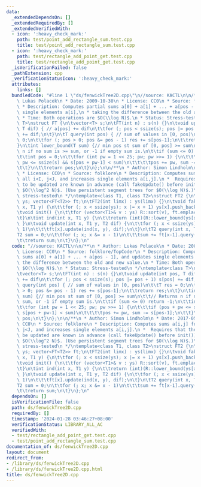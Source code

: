 ```yaml
---
data:
  _extendedDependsOn: []
  _extendedRequiredBy: []
  _extendedVerifiedWith:
  - icon: ':heavy_check_mark:'
    path: test/point_add_rectangle_sum.test.cpp
    title: test/point_add_rectangle_sum.test.cpp
  - icon: ':heavy_check_mark:'
    path: test/rectangle_add_point_get.test.cpp
    title: test/rectangle_add_point_get.test.cpp
  _isVerificationFailed: false
  _pathExtension: cpp
  _verificationStatusIcon: ':heavy_check_mark:'
  attributes:
    links: []
  bundledCode: "#line 1 \"ds/fenwickTree2D.cpp\"\n//source: KACTL\n\n/**\n * Author:\
    \ Lukas Polacek\n * Date: 2009-10-30\n * License: CC0\n * Source: folklore/TopCoder\n\
    \ * Description: Computes partial sums a[0] + a[1] + ... + a[pos - 1], and updates\
    \ single elements a[i],\n * taking the difference between the old and new value.\n\
    \ * Time: Both operations are $O(\\log N)$.\n * Status: Stress-tested\n */\ntemplate<class\
    \ T>\nstruct FT {\n\tvector<T> s;\n\tFT(int n) : s(n) {}\n\tvoid update(int pos,\
    \ T dif) { // a[pos] += dif\n\t\tfor (; pos < ssize(s); pos |= pos + 1) s[pos]\
    \ += dif;\n\t}\n\tT query(int pos) { // sum of values in [0, pos)\n\t\tT res =\
    \ 0;\n\t\tfor (; pos > 0; pos &= pos - 1) res += s[pos-1];\n\t\treturn res;\n\t\
    }\n\tint lower_bound(T sum) {// min pos st sum of [0, pos] >= sum\n\t\t// Returns\
    \ n if no sum is >= sum, or -1 if empty sum is.\n\t\tif (sum <= 0) return -1;\n\
    \t\tint pos = 0;\n\t\tfor (int pw = 1 << 25; pw; pw >>= 1) {\n\t\t\tif (pos +\
    \ pw <= ssize(s) && s[pos + pw-1] < sum)\n\t\t\t\tpos += pw, sum -= s[pos-1];\n\
    \t\t}\n\t\treturn pos;\n\t}\n};\n\n/**\n * Author: Simon Lindholm\n * Date: 2017-05-11\n\
    \ * License: CC0\n * Source: folklore\n * Description: Computes sums a[i,j] for\
    \ all i<I, j<J, and increases single elements a[i,j].\n *  Requires that the elements\
    \ to be updated are known in advance (call fakeUpdate() before init()).\n * Time:\
    \ $O(\\log^2 N)$. (Use persistent segment trees for $O(\\log N)$.)\n * Status:\
    \ stress-tested\n */\ntemplate<class T1, class T2>\nstruct FT2 {\n\tvector<vector<T1>>\
    \ ys; vector<FT<T2>> ft;\n\tFT2(int limx) : ys(limx) {}\n\tvoid fakeUpdate(int\
    \ x, T1 y) {\n\t\tfor (; x < ssize(ys); x |= x + 1) ys[x].push_back(y);\n\t}\n\
    \tvoid init() {\n\t\tfor (vector<T1>& v : ys) R::sort(v), ft.emplace_back(ssize(v));\n\
    \t}\n\tint ind(int x, T1 y) {\n\t\treturn (int)(R::lower_bound(ys[x], y) - ys[x].begin());\
    \ }\n\tvoid update(int x, T1 y, T2 dif) {\n\t\tfor (; x < ssize(ys); x |= x +\
    \ 1)\n\t\t\tft[x].update(ind(x, y), dif);\n\t}\n\tT2 query(int x, T1 y) {\n\t\t\
    T2 sum = 0;\n\t\tfor (; x; x &= x - 1)\n\t\t\tsum += ft[x-1].query(ind(x-1, y));\n\
    \t\treturn sum;\n\t}\n};\n"
  code: "//source: KACTL\n\n/**\n * Author: Lukas Polacek\n * Date: 2009-10-30\n *\
    \ License: CC0\n * Source: folklore/TopCoder\n * Description: Computes partial\
    \ sums a[0] + a[1] + ... + a[pos - 1], and updates single elements a[i],\n * taking\
    \ the difference between the old and new value.\n * Time: Both operations are\
    \ $O(\\log N)$.\n * Status: Stress-tested\n */\ntemplate<class T>\nstruct FT {\n\
    \tvector<T> s;\n\tFT(int n) : s(n) {}\n\tvoid update(int pos, T dif) { // a[pos]\
    \ += dif\n\t\tfor (; pos < ssize(s); pos |= pos + 1) s[pos] += dif;\n\t}\n\tT\
    \ query(int pos) { // sum of values in [0, pos)\n\t\tT res = 0;\n\t\tfor (; pos\
    \ > 0; pos &= pos - 1) res += s[pos-1];\n\t\treturn res;\n\t}\n\tint lower_bound(T\
    \ sum) {// min pos st sum of [0, pos] >= sum\n\t\t// Returns n if no sum is >=\
    \ sum, or -1 if empty sum is.\n\t\tif (sum <= 0) return -1;\n\t\tint pos = 0;\n\
    \t\tfor (int pw = 1 << 25; pw; pw >>= 1) {\n\t\t\tif (pos + pw <= ssize(s) &&\
    \ s[pos + pw-1] < sum)\n\t\t\t\tpos += pw, sum -= s[pos-1];\n\t\t}\n\t\treturn\
    \ pos;\n\t}\n};\n\n/**\n * Author: Simon Lindholm\n * Date: 2017-05-11\n * License:\
    \ CC0\n * Source: folklore\n * Description: Computes sums a[i,j] for all i<I,\
    \ j<J, and increases single elements a[i,j].\n *  Requires that the elements to\
    \ be updated are known in advance (call fakeUpdate() before init()).\n * Time:\
    \ $O(\\log^2 N)$. (Use persistent segment trees for $O(\\log N)$.)\n * Status:\
    \ stress-tested\n */\ntemplate<class T1, class T2>\nstruct FT2 {\n\tvector<vector<T1>>\
    \ ys; vector<FT<T2>> ft;\n\tFT2(int limx) : ys(limx) {}\n\tvoid fakeUpdate(int\
    \ x, T1 y) {\n\t\tfor (; x < ssize(ys); x |= x + 1) ys[x].push_back(y);\n\t}\n\
    \tvoid init() {\n\t\tfor (vector<T1>& v : ys) R::sort(v), ft.emplace_back(ssize(v));\n\
    \t}\n\tint ind(int x, T1 y) {\n\t\treturn (int)(R::lower_bound(ys[x], y) - ys[x].begin());\
    \ }\n\tvoid update(int x, T1 y, T2 dif) {\n\t\tfor (; x < ssize(ys); x |= x +\
    \ 1)\n\t\t\tft[x].update(ind(x, y), dif);\n\t}\n\tT2 query(int x, T1 y) {\n\t\t\
    T2 sum = 0;\n\t\tfor (; x; x &= x - 1)\n\t\t\tsum += ft[x-1].query(ind(x-1, y));\n\
    \t\treturn sum;\n\t}\n};\n"
  dependsOn: []
  isVerificationFile: false
  path: ds/fenwickTree2D.cpp
  requiredBy: []
  timestamp: '2024-01-28 03:46:27+08:00'
  verificationStatus: LIBRARY_ALL_AC
  verifiedWith:
  - test/rectangle_add_point_get.test.cpp
  - test/point_add_rectangle_sum.test.cpp
documentation_of: ds/fenwickTree2D.cpp
layout: document
redirect_from:
- /library/ds/fenwickTree2D.cpp
- /library/ds/fenwickTree2D.cpp.html
title: ds/fenwickTree2D.cpp
---
```

